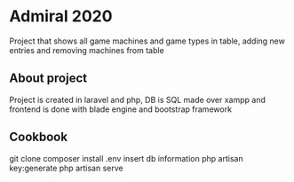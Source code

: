 # Admiral 2020

Project that shows all game machines and game types in table, adding new entries and removing machines from table

## About project

Project is created in laravel and php, DB is SQL made over xampp and frontend is done with blade engine and bootstrap framework

## Cookbook
git clone
composer install
.env insert db information
php artisan key:generate
php artisan serve